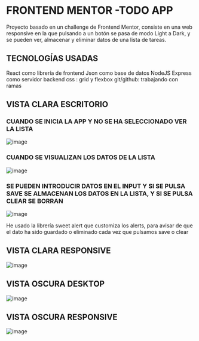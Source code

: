 # FRONTEND MENTOR -TODO APP

Proyecto basado en un challenge de Frontend Mentor, consiste en una web responsive
en la que pulsando a un botón se pasa de modo Light a Dark, y se pueden ver, almacenar y eliminar datos de una lista de tareas.

## TECNOLOGÍAS USADAS
React como librería de frontend
Json como base de datos
NodeJS Express como servidor backend
css : grid y flexbox
git/github: trabajando con ramas

## VISTA CLARA ESCRITORIO

### CUANDO SE INICIA LA APP Y NO SE HA SELECCIONADO VER LA LISTA

![image](https://user-images.githubusercontent.com/88061350/197834057-57094540-3bea-4e4f-8233-eb6776afd457.png)

### CUANDO SE VISUALIZAN LOS DATOS DE LA LISTA

![image](https://user-images.githubusercontent.com/88061350/197834448-650e7062-90f3-40ca-bf18-9a8df443c059.png)

### SE PUEDEN INTRODUCIR DATOS EN EL INPUT Y SI SE PULSA SAVE SE ALMACENAN LOS DATOS EN LA LISTA, Y SI SE PULSA CLEAR SE BORRAN

![image](https://user-images.githubusercontent.com/88061350/197834810-16b2af70-1527-4bcb-b85b-6718a19d8a52.png)

He usado la librería sweet alert que customiza los alerts, para avisar de que el dato ha sido guardado o eliminado cada vez que 
pulsamos save o clear

## VISTA CLARA RESPONSIVE

![image](https://user-images.githubusercontent.com/88061350/197834969-0a59731e-bdec-41d0-b767-241bd0263764.png)

## VISTA OSCURA DESKTOP

![image](https://user-images.githubusercontent.com/88061350/197835298-27497460-2973-465b-959d-1fe6a29f054d.png)

## VISTA OSCURA RESPONSIVE

![image](https://user-images.githubusercontent.com/88061350/197835637-5d496306-4dc8-4971-98a6-994e6a2b958f.png)


